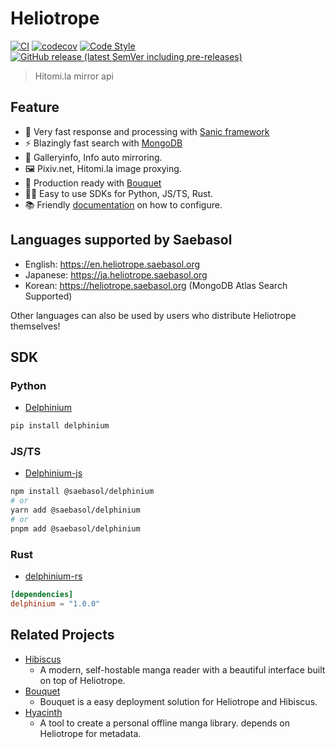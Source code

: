# Heliotrope

[![CI](https://github.com/Saebasol/Heliotrope/actions/workflows/ci.yml/badge.svg)](https://github.com/Saebasol/Heliotrope/actions/workflows/ci.yml)
[![codecov](https://codecov.io/gh/Saebasol/Heliotrope/branch/main/graph/badge.svg?token=CKRUjYaPSW)](https://codecov.io/gh/Saebasol/Heliotrope)
[![Code Style](https://img.shields.io/badge/code%20style-black-black)](https://github.com/psf/black)
[![GitHub release (latest SemVer including pre-releases)](https://img.shields.io/github/v/release/Saebasol/Heliotrope?include_prereleases)](https://github.com/Saebasol/Heliotrope/releases)

> Hitomi.la mirror api

## Feature

* 🚀 Very fast response and processing with [Sanic framework](https://sanic.dev/)
* ⚡ Blazingly fast search with [MongoDB](https://www.mongodb.com/)
* 🔄 Galleryinfo, Info auto mirroring.
* 🖼️ Pixiv.net, Hitomi.la image proxying.
* 🏡 Production ready with [Bouquet](#related-projects)
* 🧑‍💻 Easy to use SDKs for Python, JS/TS, Rust.
* 📚 Friendly [documentation](https://github.com/Saebasol/Heliotrope/wiki) on how to configure.


## Languages ​​supported by Saebasol

* English: https://en.heliotrope.saebasol.org
* Japanese: https://ja.heliotrope.saebasol.org
* Korean: https://heliotrope.saebasol.org (MongoDB Atlas Search Supported)

Other languages ​​can also be used by users who distribute Heliotrope themselves!

## SDK

### Python
* [Delphinium](https://github.com/Saebasol/Delphinium)
```sh
pip install delphinium
```

### JS/TS
* [Delphinium-js](https://github.com/Saebasol/Delphinium-js)
```sh
npm install @saebasol/delphinium
# or
yarn add @saebasol/delphinium
# or
pnpm add @saebasol/delphinium
```

### Rust
* [delphinium-rs](https://github.com/Saebasol/delphinium-rs)
```toml
[dependencies]
delphinium = "1.0.0"
``` 


## Related Projects

* [Hibiscus](https://github.com/Saebasol/Hibiscus)
  * A modern, self-hostable manga reader with a beautiful interface built on top of Heliotrope.
* [Bouquet](https://github.com/Saebasol/Bouquet)
  * Bouquet is a easy deployment solution for Heliotrope and Hibiscus.
* [Hyacinth](https://github.com/Saebasol/Hyacinth)
  * A tool to create a personal offline manga library. depends on Heliotrope for metadata.
  
